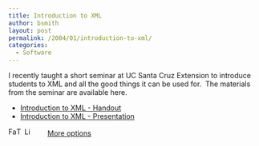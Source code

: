 ```yaml
---
title: Introduction to XML
author: bsmith
layout: post
permalink: /2004/01/introduction-to-xml/
categories:
  - Software
---
```

I recently taught a short seminar at UC Santa Cruz Extension to introduce students to XML and all the good things it can be used for.  The materials from the seminar are available here.

*   [Introduction to XML - Handout][1]
*   [Introduction to XML - Presentation][2][][2]

<div class="addtoany_share_save_container">
  <div class="a2a_kit a2a_target addtoany_list" id="wpa2a_6">
    <a class="a2a_button_facebook" href="http://www.addtoany.com/add_to/facebook?linkurl=http%3A%2F%2Fwww.idevelopsoftware.com%2F2004%2F01%2Fintroduction-to-xml%2F&linkname=Introduction%20to%20XML" title="Facebook" rel="nofollow" target="_blank"><img src="http://www.idevelopsoftware.com/wp-content/plugins/add-to-any/icons/facebook.png" width="16" height="16" alt="Facebook" /></a><a class="a2a_button_twitter" href="http://www.addtoany.com/add_to/twitter?linkurl=http%3A%2F%2Fwww.idevelopsoftware.com%2F2004%2F01%2Fintroduction-to-xml%2F&linkname=Introduction%20to%20XML" title="Twitter" rel="nofollow" target="_blank"><img src="http://www.idevelopsoftware.com/wp-content/plugins/add-to-any/icons/twitter.png" width="16" height="16" alt="Twitter" /></a><a class="a2a_button_linkedin" href="http://www.addtoany.com/add_to/linkedin?linkurl=http%3A%2F%2Fwww.idevelopsoftware.com%2F2004%2F01%2Fintroduction-to-xml%2F&linkname=Introduction%20to%20XML" title="LinkedIn" rel="nofollow" target="_blank"><img src="http://www.idevelopsoftware.com/wp-content/plugins/add-to-any/icons/linkedin.png" width="16" height="16" alt="LinkedIn" /></a><a class="a2a_dd addtoany_share_save" href="http://www.addtoany.com/share_save" style="background:url(http://www.idevelopsoftware.com/wp-content/plugins/add-to-any/favicon.png) no-repeat scroll 9px 0px !important;padding:0 0 0 30px;display:inline-block;height:16px;line-height:16px;vertical-align:middle">More options</a>
  </div>
</div>

 [1]: http://idvlpsw.files.wordpress.com/2008/03/introduction-to-xml-handout.pdf "Introduction to XML - Handout"
 [2]: http://idvlpsw.files.wordpress.com/2008/03/introduction-to-xml-presentation.pdf "Introduction to XML - Presentation"